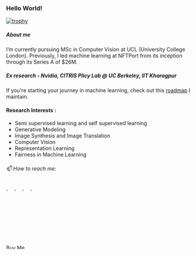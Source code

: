 ### Hello World!

[![trophy](https://github-profile-trophy.vercel.app/?username=niladridutt)](https://github.com/ryo-ma/github-profile-trophy)

  
##### About me 
I’m currently pursuing MSc in Computer Vision at UCL (University College London). Previously, I led machine learning at NFTPort from its inception through its Series A of $26M.

##### Ex research - Nvidia, CITRIS Plicy Lab @ UC Berkeley, IIT Kharagpur

If you're starting your journey in machine learning, check out this [roadmap](https://github.com/niladridutt/McCarthy-AI-Roadmap) I maintain.

#### Research Interests :

- Semi supervised learning and self supervised learning
- Generative Modeling
- Image Synthesis and Image Translation
- Computer Vision
- Representation Learning
- Fairness in Machine Learning
  
###### 📫 How to reach me:   
[<img src="https://img.icons8.com/color/48/000000/twitter.png" width="3.5%"/>](https://twitter.com/dutt_niladri)
[<img src="https://img.icons8.com/color/48/000000/linkedin.png" width="3.5%"/>](https://www.linkedin.com/in/niladridutt/)
[<img src="https://img.icons8.com/fluent/48/000000/instagram-new.png" width="3.5%"/>](https://www.instagram.com/niladridutt/)
<a href="mailto:niladrishekhardutt@gmail.com"> <img src="https://img.icons8.com/fluent/48/000000/gmail.png" width="3.5%"/> </a>

<a href="https://www.buymeacoffee.com/niladridutt" target="_blank"><img src="https://cdn.buymeacoffee.com/buttons/default-orange.png" alt="Buy Me A Coffee" style="height: 12px !important;width: 54px !important;" ></a>
